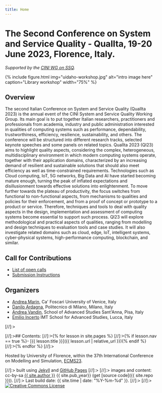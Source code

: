 ```yaml
---
title: Home
---
```


# The Second Conference on System and Service Quality - QualIta, 19-20  June 2023, Florence, Italy.

*Supported by the [CINI WG on SSQ](https://www.consorzio-cini.it/index.php/it/gdl/system-and-service-quality).*
  
{% include figure.html img="uidaho-workshop.jpg" alt="intro image here" caption="Library workshop" width="75%" %}

## Overview

The second Italian Conference on System and Service Quality (QualIta 2023) is the annual event of the CINI System and Service Quality Working Group. Its main goal is to put together Italian researchers, practitioners and professionals from academia, industry and public administration interested in qualities of computing systems such as performance, dependability, trustworthiness, efficiency, resilience, sustainability, and others. The conference will be structured into different research tracks, selected keynote speeches and some panels on related topics.
QualIta 2023  (QI23) aims to highlight quality aspects, considering the complex, heterogeneous, multidisciplinary environment in which modern computing systems operate, together with their application domains, characterized by an increasing demand of resilient and sustainable solutions that should also meet efficiency as well as time-constrained requirements. 
Technologies such as Cloud computing, IoT, 5G networks, Big Data and AI have started becoming mature enough, turning the peak of inflated expectations and disillusionment towards effective solutions into enlightenment. To move further towards the plateau of productivity, the focus switches from functional to non-functional aspects, from mechanisms to qualities and policies for their enforcement, and from a proof of concept or prototype to a product or service. Therefore, techniques and tools to deal with quality aspects in the design, implementation and assessment of computing systems become essential to support such process. QI23 will explore methodological and practical aspects of qualities, ranging from modelling and design techniques to evaluation tools and case studies. It will also investigate related domains such as cloud, edge, IoT, intelligent systems, cyber-physical systems, high-performance computing, blockchain, and similar.

## Call for Contributions

- [List of open calls](https://qualitawg.github.io/0-Calls.html)
- [Submission Instructions](https://qualitawg.github.io/0-Calls.html#submission-instructions)

## Organizers
- [Andrea Marin](https://www.unive.it/data/persone/5592332), Ca' Foscari University of Venice, Italy
- [Danilo Ardagna](https://ardagna.faculty.polimi.it/), Politecnico di Milano, Milano, Italy
- [Andrea Vandin](https://www.santannapisa.it/it/andrea-vandin), School of Advanced Studies Sant'Anna, Pisa, Italy
- [Emilio Incerto](https://sysma.imtlucca.it/pages/emilio-incerto/) IMT School for Advanced Studies, Lucca, Italy
	

[//]:><div class="toc" markdown="1">
[//]:>## Contents:
[//]:>{% for lesson in site.pages %}
[//]:>{% if lesson.nav == true %}- [{{ lesson.title }}]({{ lesson.url | relative_url }}){% endif %}
[//]:>{% endfor %}
[//]:></div>

Hosted by University of Florence,  within the 37th International Conference on Modelling and Simulation, [ECMS23](https://scs-europe.net/conf/ecms2023/).
 
[//]:> built using [Jekyll](https://jekyllrb.com/) and [GitHub Pages](https://pages.github.com/)
[//]:>
[//]:> images and content: cc-by-sa <a href="https://github.com/{{ site.github_username }}">{{ site.author }}</a> {{ site.pub_year}} (get [source code]({{ site.repo }})).
[//]:> Last build date: {{ site.time | date: "%Y-%m-%d" }}.
[//]:>
[//]:> <a href="http://creativecommons.org/licenses/by-sa/4.0/" rel="license"><img style="border-width: 0;" src="https://i.creativecommons.org/l/by-sa/4.0/88x31.png" alt="Creative Commons License" /></a>
